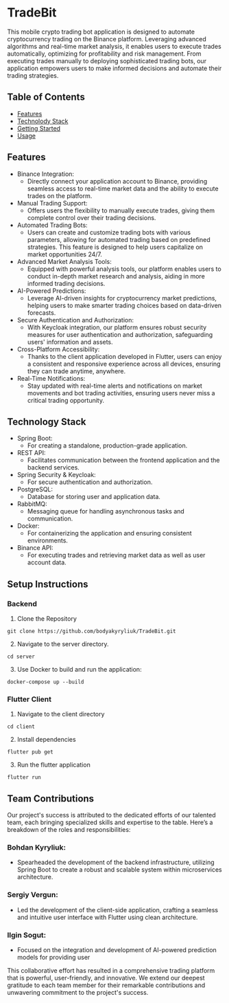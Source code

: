 # TradeBit
This mobile crypto trading bot application is designed to automate cryptocurrency trading on the Binance platform. 
Leveraging advanced algorithms and real-time market analysis, it enables users to execute trades automatically, optimizing for profitability and risk management.
From executing trades manually to deploying sophisticated trading bots, our application empowers users to make informed decisions and automate their trading strategies.
## Table of Contents
- [Features](#features)
- [Technolody Stack](#TechnologyStack)
- [Getting Started](#GettingStarted)
- [Usage](#Usage)

## Features
- Binance Integration:
  - Directly connect your application account to Binance, providing seamless access to real-time market data and the ability to execute trades on the platform.
- Manual Trading Support:
  - Offers users the flexibility to manually execute trades, giving them complete control over their trading decisions.
- Automated Trading Bots:
  - Users can create and customize trading bots with various parameters, allowing for automated trading based on predefined strategies. This feature is designed to help users capitalize on market opportunities 24/7.
- Advanced Market Analysis Tools:
  - Equipped with powerful analysis tools, our platform enables users to conduct in-depth market research and analysis, aiding in more informed trading decisions.
- AI-Powered Predictions:
  - Leverage AI-driven insights for cryptocurrency market predictions, helping users to make smarter trading choices based on data-driven forecasts.
- Secure Authentication and Authorization:
  - With Keycloak integration, our platform ensures robust security measures for user authentication and authorization, safeguarding users' information and assets.
- Cross-Platform Accessibility:
  - Thanks to the client application developed in Flutter, users can enjoy a consistent and responsive experience across all devices, ensuring they can trade anytime, anywhere.
- Real-Time Notifications:
  - Stay updated with real-time alerts and notifications on market movements and bot trading activities, ensuring users never miss a critical trading opportunity.

## Technology Stack
- Spring Boot:
  - For creating a standalone, production-grade application.
- REST API:
  - Facilitates communication between the frontend application and the backend services.
- Spring Security & Keycloak:
  - For secure authentication and authorization.
- PostgreSQL:
  - Database for storing user and application data.
- RabbitMQ:
  - Messaging queue for handling asynchronous tasks and communication.
- Docker:
  - For containerizing the application and ensuring consistent environments.
- Binance API:
  - For executing trades and retrieving market data as well as user account data.

## Setup Instructions
### Backend
1. Clone the Repository
```
git clone https://github.com/bodyakyryliuk/TradeBit.git
```
2. Navigate to the server directory.
```
cd server
```
3. Use Docker to build and run the application:
```
docker-compose up --build
```

### Flutter Client
1. Navigate to the client directory
```
cd client
```
2. Install dependencies
```
flutter pub get
```
3. Run the flutter application
```
flutter run
```

## Team Contributions
Our project's success is attributed to the dedicated efforts of our talented team, each bringing specialized skills and expertise to the table. Here’s a breakdown of the roles and responsibilities:

### Bohdan Kyryliuk: 
- Spearheaded the development of the backend infrastructure, utilizing Spring Boot to create a robust and scalable system within microservices architecture.

### Sergiy Vergun: 
- Led the development of the client-side application, crafting a seamless and intuitive user interface with Flutter using clean architecture.

### Ilgin Sogut: 
- Focused on the integration and development of AI-powered prediction models for providing user

This collaborative effort has resulted in a comprehensive trading platform that is powerful, user-friendly, and innovative. We extend our deepest gratitude to each team member for their remarkable contributions and unwavering commitment to the project's success.


